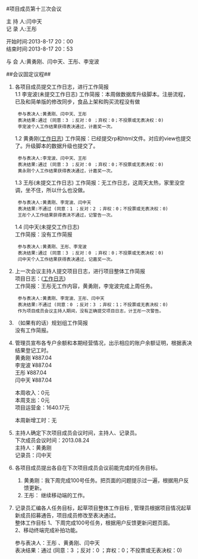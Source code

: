 #项目成员第十三次会议

主 持 人:闫中天      
记 录 人:王彤    

开始时间:2013-8-17 20：00  
结束时间:2013-8-17 20：53    

与 会 人:黄勇刚、闫中天、王彤、李宠波  

##会议固定议程##
1. 各项目成员提交工作日志，进行工作简报  
    1.1 李宠波(未提交工作日志)
            工作简报：本周做数据库升级脚本。注册流程，已及和简单版的修改同步，食品上架和购买流程没有做    

        参与表决人:黄勇刚、闫中天、王彤 
        表决结果:通过 (同意：3 ；反对：0 ；弃权：0；不投票或无表决权：0) 
        李宠波个人工作结果获得表决通过，计嘉奖一次。
        
    1.2 黄勇刚(<a href="https://github.com/mistyworm/Food.Log/blob/master/%E9%BB%84%E5%8B%87%E5%88%9A.201308.md">工作日志</a>)
            工作简报：已经提交rp和html文件。对应的view也提交了。升级脚本的数据升级也提交了。    

        参与表决人:李宠波、闫中天、王彤  
        表决结果:通过 (同意：3 ；反对：0 ；弃权：0；不投票或无表决权：0) 
        黄永刚个人工作结果获得表决通过，计嘉奖一次。
        
    1.3 王彤(未提交工作日志) 
            工作简报：无工作日志，这周天太热，家里没空调，坐不住，所以什么也没做。     

        参与表决人:黄勇刚、李宠波、闫中天    
        表决结果:不通过 (同意：1 ；反对：2 ；弃权：0；不投票或无表决权：0) 
        王彤个人工作结果获得表决不通过，记警告一次。  

    1.4 闫中天(未提交工作日志)  
            工作简报：没有工作简报    

        参与表决人:黄勇刚、王彤、李宠波    
        表决结果:通过 (同意：3 ；反对：0 ；弃权：0；不投票或无表决权：0) 
        闫中天个人工作结果获得表决通过，记嘉奖一次。  

2. 上一次会议主持人提交项目日志，进行项目整体工作简报  
    项目日志：(<a href="https://github.com/mistyworm/Food.Log/blob/master/%E9%A1%B9%E7%9B%AE%E6%97%A5%E5%BF%97.201308.md">工作日志</a>)  
            工作简报：王彤无工作内容，黄勇刚，李宠波完成上周任务。   

        参与表决人:黄勇刚、李宠波、王彤、闫中天   
        表决结果:不通过 (同意：0 ；反对：3 ；弃权：1；不投票或无表决权：0) 
        作为项目成员会议主持人期间，没有正确提交项目日志，计王彤一次警告。  	

3. （如果有的话）规划组工作简报  
	没有工作简报。  

4. 管理员宣布各专户余额和本期经营情况，出示相应的账户余额证明，根据表决结果登记工时。  
    黄勇刚 ¥887.04  
    李宠波 ¥887.04  
    王彤 ¥887.04  
    闫中天 ¥887.04  

    本周收入：0元  
    本周支出：0元  
    项目运营金：1640.17元 

	本周新增工时：无

5. 主持人确定下次项目成员会议时间，主持人、记录员。  
    下次成员会议时间：2013.08.24  
    主持人：黄勇刚  
    记录员：闫中天     
  

6. 各项目成员提出各自在下次项目成员会议前能完成的任务目标。  
	1. 黄勇刚：我下周完成100号任务。把页面的问题提示过一遍，根据用户反馈更新。    
	2. 王彤： 继续移动端的工作。    

7. 记录员汇编各人任务目标，起草项目整体工作目标 , 管理员根据项目情况起草新成员招募通告，项目成员修改至表决通过。  
    整体工作目标
   1、下周完成100号任务，根据用户反馈更新问题页面。  
   2、移动终端完成补拍功能。  

    参与表决人：王彤 、黄勇刚、闫中天     
    表决结果：通过  (同意：3 ；反对：0 ；弃权：0；不投票或无表决权：0) 
